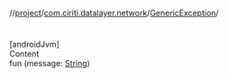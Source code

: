 //[project](../../index.md)/[com.ciriti.datalayer.network](../index.md)/[GenericException](index.md)/[<init>](-init-.md)



# <init>  
[androidJvm]  
Content  
fun [<init>](-init-.md)(message: [String](https://kotlinlang.org/api/latest/jvm/stdlib/kotlin/-string/index.html))  



